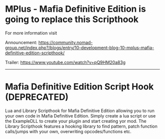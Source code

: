 
# MPlus - Mafia Definitive Edition is going to replace this Scripthook
For more information visit

Announcement:
https://community.nomad-group.net/index.php?/blogs/entry/10-development-blog-10-mplus-mafia-definitive-edition-scripthook/

Trailer:
https://www.youtube.com/watch?v=pQ9HM20a83g

----

# Mafia Definitive Edition Script Hook (DEPRECATED)
Lua and Library Scripthook for Mafia Definitive Edition allowing you to run your own code in Mafia Definitive Edition. Simply create a lua script or use the ExampleDLL to create your plugin and start creating yor mod. The Library Scripthook features a hooking library to find pattern, patch function calls/jumps with your own, overwriting opcodes/functions etc.

